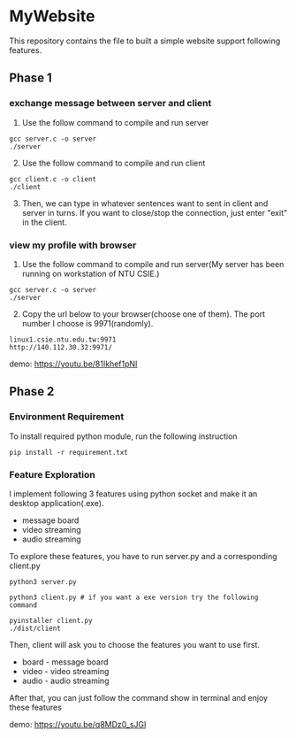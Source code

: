 # MyWebsite
This repository contains the file to built a simple website support following features.
## Phase 1
### exchange message between server and client
1. Use the follow command to compile and run server
```shell
gcc server.c -o server
./server
```
2. Use the follow command to compile and run client
```shell
gcc client.c -o client
./client
```
3. Then, we can type in whatever sentences want to sent in client and server in turns. If you want to close/stop the connection, just enter "exit" in the client.

### view my profile with browser
1. Use the follow command to compile and run server(My server has been running on workstation of NTU CSIE.)
```shell
gcc server.c -o server
./server
```
2. Copy the url below to your browser(choose one of them). The port number I choose is 9971(randomly).
```
linux1.csie.ntu.edu.tw:9971
http://140.112.30.32:9971/
```
demo: https://youtu.be/81Ikhef1pNI

## Phase 2
### Environment Requirement
To install required python module, run the following instruction
```shell
pip install -r requirement.txt
```
### Feature Exploration
I implement following 3 features using python socket and make it an desktop application(.exe).
* message board
* video streaming
* audio streaming

To explore these features, you have to run server.py and a corresponding client.py
```shell
python3 server.py

python3 client.py # if you want a exe version try the following command
```
```shell
pyinstaller client.py
./dist/client
```
Then, client will ask you to choose the features you want to use first.
* board - message board
* video - video streaming
* audio - audio streaming

After that, you can just follow the command show in terminal and enjoy these features

demo: https://youtu.be/q8MDz0_sJGI
